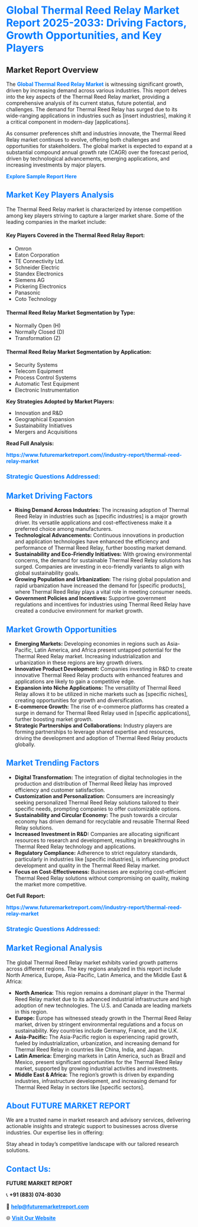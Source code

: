 <h1 style="color: #007BFF;">Global Thermal Reed Relay Market Report 2025-2033: Driving Factors, Growth Opportunities, and Key Players</h1>

<section id="overview">
<h2>Market Report Overview</h2>
<p>The <a href="https://www.futuremarketreport.com//industry-report/thermal-reed-relay-market" style="color: #007BFF; text-decoration: none;"><strong>Global Thermal Reed Relay Market</strong></a> is witnessing significant growth, driven by increasing demand across various industries. This report delves into the key aspects of the Thermal Reed Relay market, providing a comprehensive analysis of its current status, future potential, and challenges. The demand for Thermal Reed Relay has surged due to its wide-ranging applications in industries such as [insert industries], making it a critical component in modern-day [applications].</p>
<p>As consumer preferences shift and industries innovate, the Thermal Reed Relay market continues to evolve, offering both challenges and opportunities for stakeholders. The global market is expected to expand at a substantial compound annual growth rate (CAGR) over the forecast period, driven by technological advancements, emerging applications, and increasing investments by major players.</p>
</section>

<section id="overview">
<p><a href="https://www.futuremarketreport.com//request-sample/reportId=82220" style="color: #007BFF; text-decoration: none;"><strong>Explore Sample Report Here</strong></a></p>
</section>

<section id="key-players">
<h2 style="color: #007BFF;">Market Key Players Analysis</h2>
<p>The Thermal Reed Relay market is characterized by intense competition among key players striving to capture a larger market share. Some of the leading companies in the market include:</p>
<h4>Key Players Covered in the Thermal Reed Relay Report:</h4>
<ul><li>Omron</li><li>Eaton Corporation</li><li>TE Connectivity Ltd.</li><li>Schneider Electric</li><li>Standex Electronics</li><li>Siemens AG</li><li>Pickering Electronics</li><li>Panasonic</li><li>Coto Technology</li></ul>
<h4>Thermal Reed Relay Market Segmentation by Type:</h4>
<ul><li>Normally Open (H)</li><li>Normally Closed (D)</li><li>Transformation (Z)</li></ul>

<h4>Thermal Reed Relay Market Segmentation by Application:</h4>
<ul><li>Security Systems</li><li>Telecom Equipment</li><li>Process Control Systems</li><li>Automatic Test Equipment</li><li>Electronic Instrumentation</li></ul>
<p><strong>Key Strategies Adopted by Market Players:</strong></p>
<ul>
<li>Innovation and R&D</li>
<li>Geographical Expansion</li>
<li>Sustainability Initiatives</li>
<li>Mergers and Acquisitions</li>
</ul>
</section>

<section>
<p><strong>Read Full Analysis: </strong></p><a href="https://www.futuremarketreport.com//industry-report/thermal-reed-relay-market" style="color: #007BFF; text-decoration: none;"><strong>https://www.futuremarketreport.com//industry-report/thermal-reed-relay-market</strong></a>
<h3 style="color: #007BFF;">Strategic Questions Addressed:</h3>
</section>

<section id="driving-factors">
<h2 style="color: #007BFF;">Market Driving Factors</h2>
<ul>
<li><strong>Rising Demand Across Industries:</strong> The increasing adoption of Thermal Reed Relay in industries such as [specific industries] is a major growth driver. Its versatile applications and cost-effectiveness make it a preferred choice among manufacturers.</li>
<li><strong>Technological Advancements:</strong> Continuous innovations in production and application technologies have enhanced the efficiency and performance of Thermal Reed Relay, further boosting market demand.</li>
<li><strong>Sustainability and Eco-Friendly Initiatives:</strong> With growing environmental concerns, the demand for sustainable Thermal Reed Relay solutions has surged. Companies are investing in eco-friendly variants to align with global sustainability goals.</li>
<li><strong>Growing Population and Urbanization:</strong> The rising global population and rapid urbanization have increased the demand for [specific products], where Thermal Reed Relay plays a vital role in meeting consumer needs.</li>
<li><strong>Government Policies and Incentives:</strong> Supportive government regulations and incentives for industries using Thermal Reed Relay have created a conducive environment for market growth.</li>
</ul>
</section>

<section id="growth-opportunities">
<h2 style="color: #007BFF;">Market Growth Opportunities</h2>
<ul>
<li><strong>Emerging Markets:</strong> Developing economies in regions such as Asia-Pacific, Latin America, and Africa present untapped potential for the Thermal Reed Relay market. Increasing industrialization and urbanization in these regions are key growth drivers.</li>
<li><strong>Innovative Product Development:</strong> Companies investing in R&D to create innovative Thermal Reed Relay products with enhanced features and applications are likely to gain a competitive edge.</li>
<li><strong>Expansion into Niche Applications:</strong> The versatility of Thermal Reed Relay allows it to be utilized in niche markets such as [specific niches], creating opportunities for growth and diversification.</li>
<li><strong>E-commerce Growth:</strong> The rise of e-commerce platforms has created a surge in demand for Thermal Reed Relay used in [specific applications], further boosting market growth.</li>
<li><strong>Strategic Partnerships and Collaborations:</strong> Industry players are forming partnerships to leverage shared expertise and resources, driving the development and adoption of Thermal Reed Relay products globally.</li>
</ul>
</section>

<section id="trending-factors">
<h2 style="color: #007BFF;">Market Trending Factors</h2>
<ul>
<li><strong>Digital Transformation:</strong> The integration of digital technologies in the production and distribution of Thermal Reed Relay has improved efficiency and customer satisfaction.</li>
<li><strong>Customization and Personalization:</strong> Consumers are increasingly seeking personalized Thermal Reed Relay solutions tailored to their specific needs, prompting companies to offer customizable options.</li>
<li><strong>Sustainability and Circular Economy:</strong> The push towards a circular economy has driven demand for recyclable and reusable Thermal Reed Relay solutions.</li>
<li><strong>Increased Investment in R&D:</strong> Companies are allocating significant resources to research and development, resulting in breakthroughs in Thermal Reed Relay technology and applications.</li>
<li><strong>Regulatory Compliance:</strong> Adherence to strict regulatory standards, particularly in industries like [specific industries], is influencing product development and quality in the Thermal Reed Relay market.</li>
<li><strong>Focus on Cost-Effectiveness:</strong> Businesses are exploring cost-efficient Thermal Reed Relay solutions without compromising on quality, making the market more competitive.</li>
</ul>
</section>

<section>
<p><strong>Get Full Report: </strong></p><a href="https://www.futuremarketreport.com//industry-report/thermal-reed-relay-market" style="color: #007BFF; text-decoration: none;"><strong>https://www.futuremarketreport.com//industry-report/thermal-reed-relay-market</strong></a>
<h3 style="color: #007BFF;">Strategic Questions Addressed:</h3>
</section>


<section id="regional-analysis">
<h2 style="color: #007BFF;">Market Regional Analysis</h2>
<p>The global Thermal Reed Relay market exhibits varied growth patterns across different regions. The key regions analyzed in this report include North America, Europe, Asia-Pacific, Latin America, and the Middle East & Africa:</p>
<ul>
<li><strong>North America:</strong> This region remains a dominant player in the Thermal Reed Relay market due to its advanced industrial infrastructure and high adoption of new technologies. The U.S. and Canada are leading markets in this region.</li>
<li><strong>Europe:</strong> Europe has witnessed steady growth in the Thermal Reed Relay market, driven by stringent environmental regulations and a focus on sustainability. Key countries include Germany, France, and the U.K.</li>
<li><strong>Asia-Pacific:</strong> The Asia-Pacific region is experiencing rapid growth, fueled by industrialization, urbanization, and increasing demand for Thermal Reed Relay in countries like China, India, and Japan.</li>
<li><strong>Latin America:</strong> Emerging markets in Latin America, such as Brazil and Mexico, present significant opportunities for the Thermal Reed Relay market, supported by growing industrial activities and investments.</li>
<li><strong>Middle East & Africa:</strong> The region’s growth is driven by expanding industries, infrastructure development, and increasing demand for Thermal Reed Relay in sectors like [specific sectors].</li>
</ul>
</section>

<footer>
<h2 style="color: #007BFF;">About FUTURE MARKET REPORT</h2>
<p>We are a trusted name in market research and advisory services, delivering actionable insights and strategic support to businesses across diverse industries. Our expertise lies in offering:</p>

<p>Stay ahead in today’s competitive landscape with our tailored research solutions.</p>

<h2 style="color: #007BFF;">Contact Us:</h2>
<p><strong>FUTURE MARKET REPORT</strong></p>
<p>📞 <strong>+91 (883) 074-8030</strong></p>
<p>📧 <strong><a href="mailto:help@futuremarketreport.com" style="color: #007BFF;">help@futuremarketreport.com</a></strong></p>
<p>🌐 <strong><a href="https://www.futuremarketreport.com/" style="color: #007BFF;">Visit Our Website</a></strong></p>
</footer>